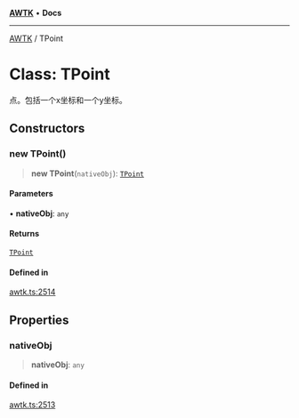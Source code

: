 [**AWTK**](../README.md) • **Docs**

***

[AWTK](../globals.md) / TPoint

# Class: TPoint

点。包括一个x坐标和一个y坐标。

## Constructors

### new TPoint()

> **new TPoint**(`nativeObj`): [`TPoint`](TPoint.md)

#### Parameters

• **nativeObj**: `any`

#### Returns

[`TPoint`](TPoint.md)

#### Defined in

[awtk.ts:2514](https://github.com/zlgopen/awtk-binding/blob/b1e618d759250c07a8449fe21dad19c89a7f6c51/tools/code_gen/js/output/awtk.ts#L2514)

## Properties

### nativeObj

> **nativeObj**: `any`

#### Defined in

[awtk.ts:2513](https://github.com/zlgopen/awtk-binding/blob/b1e618d759250c07a8449fe21dad19c89a7f6c51/tools/code_gen/js/output/awtk.ts#L2513)
